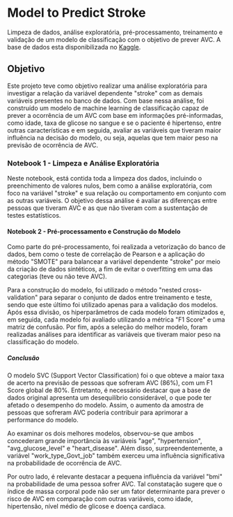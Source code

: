 <h1>Model to Predict Stroke</h1>

Limpeza de dados, análise exploratória, pré-processamento, treinamento e validação de um modelo de classificação com o objetivo de prever AVC. A base de dados esta disponibilizada no <a href='https://www.kaggle.com/datasets/fedesoriano/stroke-prediction-dataset'>Kaggle</a>.

<h2>Objetivo</h2>

Este projeto teve como objetivo realizar uma análise exploratória para investigar a relação da variável dependente "stroke" com as demais variáveis presentes no banco de dados. Com base nessa análise, foi construído um modelo de machine learning de classificação capaz de prever a ocorrência de um AVC com base em informações pré-informadas, como idade, taxa de glicose no sangue e se o paciente é hipertenso, entre outras características e em seguida, avaliar as variáveis que tiveram maior influência na decisão do modelo, ou seja, aquelas que tem maior peso na previsão de ocorrência de AVC.

<h3>Notebook 1 - Limpeza e Análise Exploratória</h3>
Neste notebook, está contida toda a limpeza dos dados, incluindo o preenchimento de valores nulos, bem como a análise exploratória, com foco na variável "stroke" e sua relação ou comportamento em conjunto com as outras variáveis. O objetivo dessa análise é avaliar as diferenças entre pessoas que tiveram AVC e as que não tiveram com a sustentação de testes estatísticos.


<h4>Notebook 2 - Pré-processamento e Construção do Modelo</h4>
Como parte do pré-processamento, foi realizada a vetorização do banco de dados, bem como o teste de correlação de Pearson e a aplicação do método "SMOTE" para balancear a variável dependente "stroke" por meio da criação de dados sintéticos, a fim de evitar o overfitting em uma das categorias (teve ou não teve AVC).

Para a construção do modelo, foi utilizado o método "nested cross-validation" para separar o conjunto de dados entre treinamento e teste, sendo que este último foi utilizado apenas para a validação dos modelos. Após essa divisão, os hiperparâmetros de cada modelo foram otimizados e, em seguida, cada modelo foi avaliado utilizando a métrica "F1 Score" e uma matriz de confusão. Por fim, após a seleção do melhor modelo, foram realizadas análises para identificar as variáveis que tiveram maior peso na classificação do modelo.

<h5>Conclusão</h5>

O modelo SVC (Support Vector Classification) foi o que obteve a maior taxa de acerto na previsão de pessoas que sofreram AVC (86%), com um F1 Score global de 80%. Entretanto, é necessário destacar que a base de dados original apresenta um desequilíbrio considerável, o que pode ter afetado o desempenho do modelo. Assim, o aumento da amostra de pessoas que sofreram AVC poderia contribuir para aprimorar a performance do modelo.

Ao examinar os dois melhores modelos, observou-se que ambos concederam grande importância às variáveis "age", "hypertension", "avg_glucose_level" e "heart_disease". Além disso, surpreendentemente, a variável "work_type_Govt_job" também exerceu uma influência significativa na probabilidade de ocorrência de AVC.

Por outro lado, é relevante destacar a pequena influência da variável "bmi" na probabilidade de uma pessoa sofrer AVC. Tal constatação sugere que o índice de massa corporal pode não ser um fator determinante para prever o risco de AVC em comparação com outras variáveis, como idade, hipertensão, nível médio de glicose e doença cardíaca.
